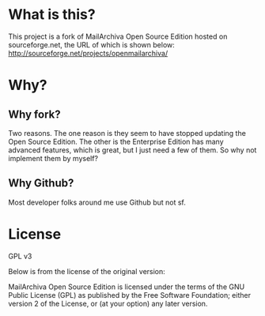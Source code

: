 # What is this?

This project is a fork of MailArchiva Open Source Edition hosted on sourceforge.net, the URL of which is shown below:
http://sourceforge.net/projects/openmailarchiva/

# Why?

## Why fork?

Two reasons. The one reason is they seem to have stopped updating the Open Source Edition. The other is the Enterprise Edition has many advanced features, which is great, but I just need a few of them. So why not implement them by myself?

## Why Github?

Most developer folks around me use Github but not sf.

# License

GPL v3

Below is from the license of the original version:

MailArchiva Open Source Edition is licensed under the terms of the GNU Public License (GPL) as published by the Free Software Foundation; either version 2 of the License, or (at your option) any later version.
